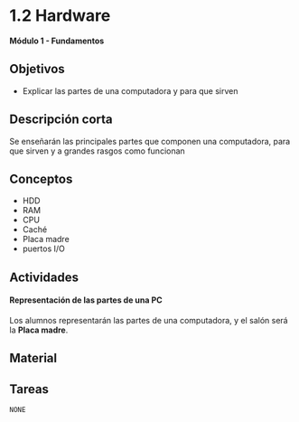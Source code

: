 # 1.2 Hardware

**Módulo 1 - Fundamentos**

## Objetivos

- Explicar las partes de una computadora y para que sirven

## Descripción corta

Se enseñarán las principales partes que componen una computadora, para que sirven y a
grandes rasgos como funcionan

## Conceptos

- HDD
- RAM
- CPU
- Caché
- Placa madre
- puertos I/O

## Actividades

#### Representación de las partes de una PC

Los alumnos representarán las partes de una computadora, y el salón será la **Placa madre**.

## Material

## Tareas

`NONE`
